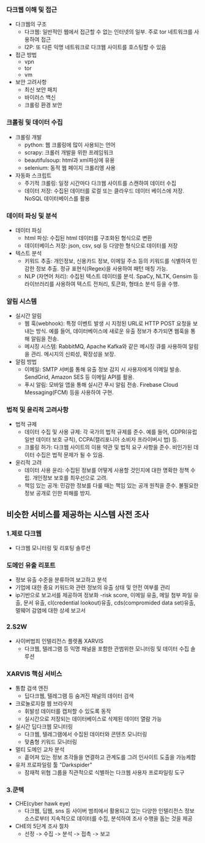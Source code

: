### 다크웹 이해 및 접근
- 다크웹의 구조
  - 다크웹: 일반적인 웹에서 접근할 수 없는 인터넷의 일부. 주로 tor 네트워크를 사용하여 접근
  - I2P: 또 다른 익명 네트워크로 다크웹 사이트를 호스팅할 수 있음
- 접근 방법
  - vpn
  - tor
  - vm
- 보안 고려사항
  - 최신 보안 패치
  - 바이러스 백신
  - 크롤링 환경 보안
### 크롤링 및 데이터 수집
- 크롤링 개발
  - python: 웹 크롤링에 많이 사용되는 언어
  - scrapy: 크롤러 개발을 위한 프레임워크
  - beautifulsoup: html과 xml파싱에 유용
  - selenium: 동적 웹 페이지 크롤리엥 사용
 - 자동화 스크립트
   - 주기적 크롤링: 일정 시간마다 다크웹 사이트를 스캔하여 데이터 수집
   - 데이터 저장: 수집된 데이터를 로컬 또는 클라우드 데이터 베이스에 저장. NoSQL 데이터베이스를 활용
### 데이터 파싱 및 분석
- 데이터 파싱
  - html 파싱: 수집된 html 데이터를 구조화된 형식으로 변환
  - 데이터베이스 저장: json, csv, sql 등 다양한 형식으로 데이터를 저장
- 텍스트 분석
  - 키워드 추출: 개인정보, 신용카드 정보, 이메일 주소 등의 키워드를 식별하여 민감한 정보 추출. 정규 표현식(Regex)을 사용하여 패턴 매칭 가능.
  - NLP (자연어 처리): 수집된 텍스트 데이터를 분석. SpaCy, NLTK, Gensim 등 라이브러리를 사용하여 텍스트 전처리, 토큰화, 형태소 분석 등을 수행.
### 알림 시스템
- 실시간 알림
  - 웹 훅(webhook): 특정 이벤트 발생 시 지정된 URL로 HTTP POST 요청을 보내는 방식. 예를 들어, 데이터베이스에 새로운 유출 정보가 추가되면 웹훅을 통해 알림을 전송.
  - 메시징 시스템: RabbitMQ, Apache Kafka와 같은 메시징 큐를 사용하여 알림을 관리. 메시지의 신뢰성, 확장성을 보장.
- 알림 방법
  - 이메일: SMTP 서버를 통해 유출 정보 감지 시 사용자에게 이메일 발송. SendGrid, Amazon SES 등 이메일 API를 활용.
  - 푸시 알림: 모바일 앱을 통해 실시간 푸시 알림 전송. Firebase Cloud Messaging(FCM) 등을 사용하여 구현.
### 법적 및 윤리적 고려사항
- 법적 규제
  - 데이터 수집 및 사용 규제: 각 국가의 법적 규제를 준수. 예를 들어, GDPR(유럽 일반 데이터 보호 규칙), CCPA(캘리포니아 소비자 프라이버시 법) 등.
  - 크롤링 허가: 다크웹 사이트의 이용 약관 및 법적 요구 사항을 준수. 비인가된 데이터 수집은 법적 문제가 될 수 있음.
- 윤리적 고려
  - 데이터 사용 윤리: 수집된 정보를 어떻게 사용할 것인지에 대한 명확한 정책 수립. 개인정보 보호를 최우선으로 고려.
  - 책임 있는 공개: 민감한 정보를 다룰 때는 책임 있는 공개 원칙을 준수. 불필요한 정보 공개로 인한 피해를 방지.

## 비슷한 서비스를 제공하는 시스템 사전 조사
### 1.제로 다크웹
- 다크웹 모니터링 및 리포팅 솔루션
### 도메인 유출 리포트
- 정보 유출 수준을 분류하여 보고하고 분석
- 기업에 대한 중요 키워드와 관련 정보의 유출 상태 및 안전 여부를 관리
- ip기반으로 보고서를 제공하여 정보화
  -risk score, 이메일 유출, 메일 첨부 파일 유출, 문서 유출, cl(credential lookout)유출, cds(compromided data set)유출, 멀웨어 감염에 대한 상세 보고서
### 2.S2W
- 사이버범죄 인텔리전스 플렛폼 XARVIS
  - 다크웹, 텔레그램 등 익명 채널을 포함한 관범위한 모니터링 및 데이터 수집 솔루션
### XARVIS 핵심 서비스
- 통합 검색 엔진
  - 딥다크웹, 텔레그램 등 숨겨진 채널의 데이터 검색
- 크로놀로지컬 웹 브라우저
  - 휘발성 데이터를 캡처할 수 있도록 동작
  - 실시간으로 저장되는 데이터베이스로 삭제된 데이터 열람 가능
- 실시간 딥다크웹 모니터링
  - 다크웹, 텔레그램에서 수집된 데이터와 콘텐츠 모니터링
  - 맞춤형 키워드 모니터링
- 멀티 도메인 교차 분석
  - 흩어져 있는 정보 조각들을 연결하고 관계도를 그려 인사이트 도출을 가능케함
- 유저 프로파일링 툴 "Darkspider"
  - 잠재적 위협 그룹을 직관적으로 식별하는 다크웹 사용자 프로파일링 도구
### 3.쿤텍
- CHE(cyber hawk eye)
  - 다크웹, 딥웹, sns 등 사이버 범죄에서 활용되고 있는 다양한 인텔리전스 정보 소스로부터 지속적으로 데이터를 수집, 분석하여 조사 수행을 돕는 것을 제공
- CHE의 5단계 조사 절차
  - 선정 -> 수집 -> 분석 -> 접촉 -> 보고
